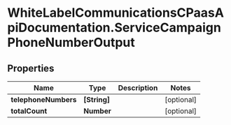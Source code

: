 # WhiteLabelCommunicationsCPaasApiDocumentation.ServiceCampaignPhoneNumberOutput

## Properties

Name | Type | Description | Notes
------------ | ------------- | ------------- | -------------
**telephoneNumbers** | **[String]** |  | [optional] 
**totalCount** | **Number** |  | [optional] 


